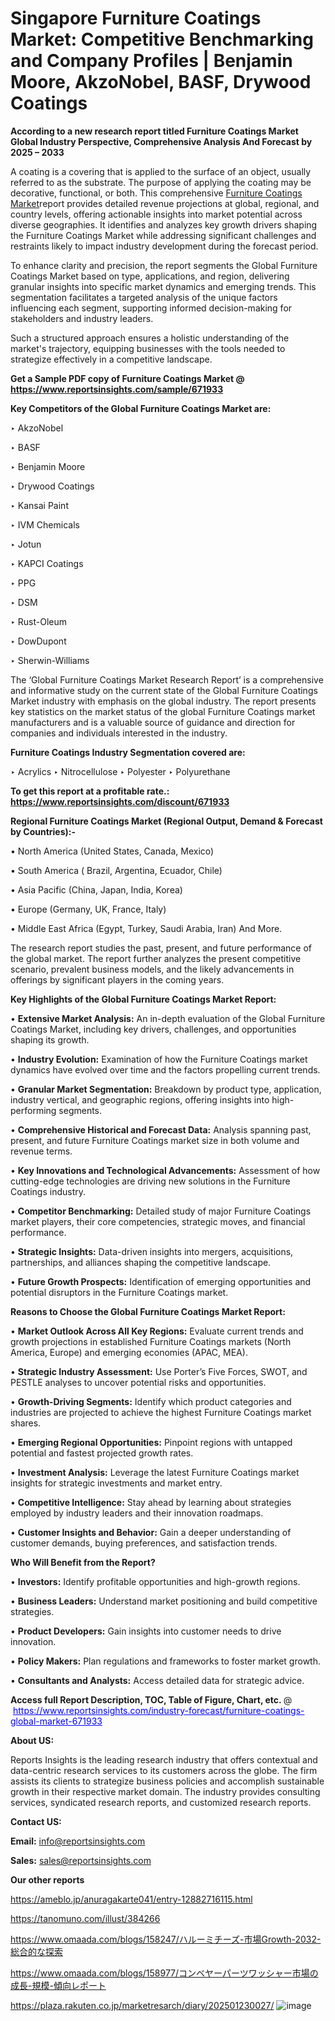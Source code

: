# Singapore Furniture Coatings Market: Competitive Benchmarking and Company Profiles | Benjamin Moore, AkzoNobel, BASF, Drywood Coatings

<strong>According to a new research report titled Furniture Coatings Market Global Industry Perspective, Comprehensive Analysis And Forecast by 2025 – 2033</strong>

A coating is a covering that is applied to the surface of an object, usually referred to as the substrate. The purpose of applying the coating may be decorative, functional, or both. This comprehensive <a href=https://www.reportsinsights.com/sample/671933>Furniture Coatings Market</a>report provides detailed revenue projections at global, regional, and country levels, offering actionable insights into market potential across diverse geographies. It identifies and analyzes key growth drivers shaping the Furniture Coatings Market while addressing significant challenges and restraints likely to impact industry development during the forecast period.

To enhance clarity and precision, the report segments the Global Furniture Coatings Market based on type, applications, and region, delivering granular insights into specific market dynamics and emerging trends. This segmentation facilitates a targeted analysis of the unique factors influencing each segment, supporting informed decision-making for stakeholders and industry leaders.

Such a structured approach ensures a holistic understanding of the market's trajectory, equipping businesses with the tools needed to strategize effectively in a competitive landscape.

<strong>Get a Sample PDF copy of Furniture Coatings Market </strong><strong>@<a href=https://www.reportsinsights.com/sample/671933 style=color:#0000ff;> https://www.reportsinsights.com/sample/671933</a></strong></font>

<strong>Key Competitors of the Global Furniture Coatings Market are:</strong>

‣ AkzoNobel

‣ BASF

‣ Benjamin Moore

‣ Drywood Coatings

‣ Kansai Paint

‣ IVM Chemicals

‣ Jotun

‣ KAPCI Coatings

‣ PPG

‣ DSM

‣ Rust-Oleum

‣ DowDupont

‣ Sherwin-Williams

The ‘Global Furniture Coatings Market Research Report’ is a comprehensive and informative study on the current state of the Global Furniture Coatings Market industry with emphasis on the global industry. The report presents key statistics on the market status of the global Furniture Coatings market manufacturers and is a valuable source of guidance and direction for companies and individuals interested in the industry.

<strong>Furniture Coatings Industry Segmentation covered are:</strong>

‣ Acrylics
‣ Nitrocellulose
‣ Polyester
‣ Polyurethane

<strong>To get this report at a profitable rate.: <a href=https://www.reportsinsights.com/discount/671933 style=color:#0000ff;>https://www.reportsinsights.com/discount/671933</a></strong></font>

<strong>Regional Furniture Coatings Market (Regional Output, Demand &amp; Forecast by Countries):-</strong>

• North America (United States, Canada, Mexico)

• South America ( Brazil, Argentina, Ecuador, Chile)

• Asia Pacific (China, Japan, India, Korea)

• Europe (Germany, UK, France, Italy)

• Middle East Africa (Egypt, Turkey, Saudi Arabia, Iran) And More.

The research report studies the past, present, and future performance of the global market. The report further analyzes the present competitive scenario, prevalent business models, and the likely advancements in offerings by significant players in the coming years.

<strong>Key Highlights of the Global Furniture Coatings Market Report:</strong>

• <strong>Extensive Market Analysis:</strong> An in-depth evaluation of the Global Furniture Coatings Market, including key drivers, challenges, and opportunities shaping its growth.

• <strong>Industry Evolution:</strong> Examination of how the Furniture Coatings market dynamics have evolved over time and the factors propelling current trends.

• <strong>Granular Market Segmentation:</strong> Breakdown by product type, application, industry vertical, and geographic regions, offering insights into high-performing segments.

• <strong>Comprehensive Historical and Forecast Data:</strong> Analysis spanning past, present, and future Furniture Coatings market size in both volume and revenue terms.

• <strong>Key Innovations and Technological Advancements:</strong> Assessment of how cutting-edge technologies are driving new solutions in the Furniture Coatings industry.

• <strong>Competitor Benchmarking:</strong> Detailed study of major Furniture Coatings market players, their core competencies, strategic moves, and financial performance.

• <strong>Strategic Insights:</strong> Data-driven insights into mergers, acquisitions, partnerships, and alliances shaping the competitive landscape.

• <strong>Future Growth Prospects:</strong> Identification of emerging opportunities and potential disruptors in the Furniture Coatings market.

<strong>Reasons to Choose the Global Furniture Coatings Market Report:</strong>

• <strong>Market Outlook Across All Key Regions:</strong> Evaluate current trends and growth projections in established Furniture Coatings markets (North America, Europe) and emerging economies (APAC, MEA).

• <strong>Strategic Industry Assessment:</strong> Use Porter’s Five Forces, SWOT, and PESTLE analyses to uncover potential risks and opportunities.

• <strong>Growth-Driving Segments:</strong> Identify which product categories and industries are projected to achieve the highest Furniture Coatings market shares.

• <strong>Emerging Regional Opportunities:</strong> Pinpoint regions with untapped potential and fastest projected growth rates.

• <strong>Investment Analysis:</strong> Leverage the latest Furniture Coatings market insights for strategic investments and market entry.

• <strong>Competitive Intelligence:</strong> Stay ahead by learning about strategies employed by industry leaders and their innovation roadmaps.

• <strong>Customer Insights and Behavior:</strong> Gain a deeper understanding of customer demands, buying preferences, and satisfaction trends.

<strong>Who Will Benefit from the Report?</strong>

• <strong>Investors:</strong> Identify profitable opportunities and high-growth regions.

• <strong>Business Leaders:</strong> Understand market positioning and build competitive strategies.

• <strong>Product Developers:</strong> Gain insights into customer needs to drive innovation.

• <strong>Policy Makers:</strong> Plan regulations and frameworks to foster market growth.

• <strong>Consultants and Analysts:</strong> Access detailed data for strategic advice.
</ul>
<strong>Access full Report Description, TOC, Table of Figure, Chart, etc. </strong>@  <a href=https://www.reportsinsights.com/industry-forecast/furniture-coatings-global-market-671933 style=color:#0000ff;>https://www.reportsinsights.com/industry-forecast/furniture-coatings-global-market-671933</a></font>

<strong><strong>About US</strong>:</strong>

Reports Insights is the leading research industry that offers contextual and data-centric research services to its customers across the globe. The firm assists its clients to strategize business policies and accomplish sustainable growth in their respective market domain. The industry provides consulting services, syndicated research reports, and customized research reports.

<strong>Contact US:</strong>

<p class=""""><b>Email:</b> <a href=mailto:info@reportsinsights.com>info@reportsinsights.com</a></p>
<p class=""""><b>Sales:</b> <a href=mailto:sales@reportsinsights.com>sales@reportsinsights.com</a></p>

<strong>Our other reports</strong>

<a href=https://ameblo.jp/anuragakarte041/entry-12882716115.html>https://ameblo.jp/anuragakarte041/entry-12882716115.html</a>

<a href=https://tanomuno.com/illust/384266>https://tanomuno.com/illust/384266</a>

<a href=https://www.omaada.com/blogs/158247/ハルーミチーズ-市場Growth-2032-総合的な探索>https://www.omaada.com/blogs/158247/ハルーミチーズ-市場Growth-2032-総合的な探索</a>

<a href=https://www.omaada.com/blogs/158977/コンベヤーパーツワッシャー市場の成長-規模-傾向レポート>https://www.omaada.com/blogs/158977/コンベヤーパーツワッシャー市場の成長-規模-傾向レポート</a>

<a href=https://plaza.rakuten.co.jp/marketresarch/diary/202501230027/>https://plaza.rakuten.co.jp/marketresarch/diary/202501230027/</a>
![image](https://github.com/user-attachments/assets/c5744a6d-dc65-45d9-b1f8-98ec6c1ab58b)
